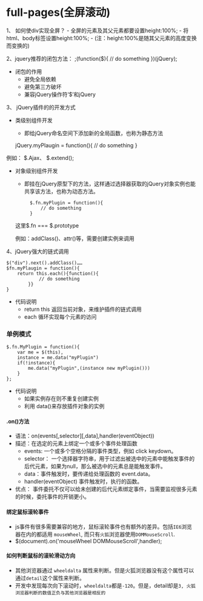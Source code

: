 
# full-pages(全屏滚动)

1、 如何使div实现全屏？
	- 全屏的元素及其父元素都要设置height:100%;
	- 将html、body标签设置height:100%;
	- (注：height:100%是随其父元素的高度变换而变换的)

2、jquery推荐的闭包方法：
	;(function($){
		// do something
	})(jQuery);

* 闭包的作用
	- 避免全局依赖
	- 避免第三方破坏
	- 兼容jQuery操作符‘$’和jQuery

3、 jQuery插件的的开发方式
* 类级别组件开发
	- 即给jQuery命名空间下添加新的全局函数，也称为静态方法
	
	jQuery.myPlaugin = function(){
		// do something
	}

例如：
$.Ajax、 $.extend();
	
* 对象级别组件开发
	- 即挂在jQuery原型下的方法，这样通过选择器获取的jQuery对象实例也能共享该方法，也称为动态方法。

			$.fn.myPlugin = function(){
				// do something
			}
	这里$.fn === $.prototype

	例如：addClass()、attr()等，需要创建实例来调用

4、jQuery强大的链式调用

	$("div").next().addClass()……
	$fn.myPlaugin = function(){
		return this.each(){function(){
				// do something
			}}
	}

* 代码说明
	- return this 返回当前对象，来维护插件的链式调用
	- each 循环实现每个元素的访问

### 单例模式
	$.fn.MyPlugin = function(){
		var me = $(this),
		instance = me.data("myPlugin")
		if(!instance){
			me.data("myPlugin",(instance new myPlugin()))
		}
	};
* 代码说明
	- 如果实例存在则不重复创建实例
	- 利用 data()来存放插件对象的实例

#### .on()方法

* 语法：on(events[,selector][,data],handler(eventObject))
* 描述：在选定的元素上绑定一个或多个事件处理函数
	- events: 一个或多个空格分隔的事件类型，例如 click keydown。
	- selector： 一个选择器字符串，用于过滤出被选中的元素中能触发事件的后代元素，如果为null，那么被选中的元素总是能触发事件。
	- data：事件触发时，要传递给处理函数的 event.data。
	- handler(eventObject) 事件触发时，执行的函数。
* 优点： 事件委托不仅可以给未创建的后代元素绑定事件，当需要监视很多元素的时候，委托事件的开销更小。

#### 绑定鼠标滚轮事件
* js事件有很多需要兼容的地方，鼠标滚轮事件也有额外的差异。包括`IE6`浏览器在内的都适用 `mouseWheel`, 而只有`火狐`浏览器使用`DOMMouseScroll`.
* $(document).on('mouseWheel DOMMouseScroll',handler);

#### 如何判断鼠标的滚轮滑动方向
* 其他浏览器通过 `wheeldalta` 属性来判断。但是火狐浏览器没有这个属性可以通过`detail`这个属性来判断。
* 开发中发现每次向下滚动时，`wheeldalta`都是`-120`。但是，detail却是`3, 火狐浏览器判断的数值正负与其他浏览器是相反的`